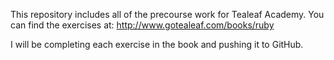 This repository includes all of the precourse work for Tealeaf Academy. You can find the exercises at: 
http://www.gotealeaf.com/books/ruby

I will be completing each exercise in the book and pushing it to GitHub.

